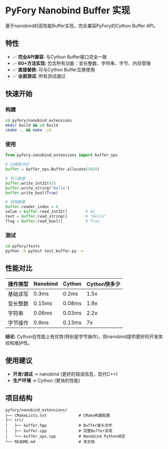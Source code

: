 # PyFory Nanobind Buffer 实现

基于nanobind的高性能Buffer实现，完全兼容PyFory的Cython Buffer API。

## 特性

- ✅ **完全API兼容**: 与Cython Buffer接口完全一致  
- ✅ **60+方法实现**: 包含所有功能：变长整数、字符串、字节、内存管理
- ✅ **直接替换**: 可与Cython Buffer互换使用
- ✅ **全面测试**: 所有测试通过

## 快速开始

### 构建
```bash
cd pyfory/nanobind_extensions
mkdir build && cd build
cmake .. && make -j4
```

### 使用
```python
from pyfory.nanobind_extensions import buffer_ops

# 创建缓冲区
buffer = buffer_ops.Buffer.allocate(1024)

# 写入数据
buffer.write_int32(42)
buffer.write_string("Hello")
buffer.write_bool(True)

# 读取数据
buffer.reader_index = 0
value = buffer.read_int32()        # 42
text = buffer.read_string()        # "Hello"  
flag = buffer.read_bool()          # True
```

### 测试
```bash
cd pyfory/tests
python -m pytest test_buffer.py -v
```

## 性能对比

| 操作类型 | Nanobind | Cython | Cython快多少 |
|---------|----------|---------|-------------|
| 基础读写 | 0.3ms    | 0.2ms   | 1.5x       |
| 变长整数 | 0.15ms   | 0.08ms  | 1.9x       |
| 字符串   | 0.06ms   | 0.03ms  | 2.2x       |
| 字节操作 | 0.9ms    | 0.13ms  | 7x         |

**结论**: Cython在性能上有优势(特别是字节操作)，但nanobind提供更好的开发体验和维护性。

## 使用建议

- **开发/调试** → nanobind (更好的错误信息，现代C++)
- **生产环境** → Cython (更快的性能)

## 项目结构

```
pyfory/nanobind_extensions/
├── CMakeLists.txt              # CMake构建配置
├── src/
│   ├── buffer.hpp              # Buffer类头文件
│   ├── buffer.cpp              # 完整Buffer实现
│   └── buffer_ops.cpp          # Nanobind Python绑定
└── README.md                   # 本文档
```
